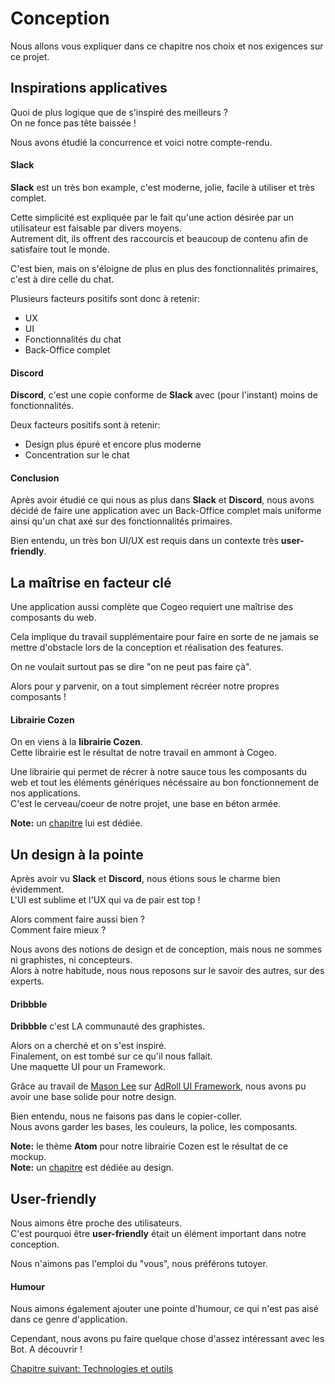 # Conception

Nous allons vous expliquer dans ce chapitre nos choix et nos exigences sur ce projet.

## Inspirations applicatives

Quoi de plus logique que de s'inspiré des meilleurs ?  
On ne fonce pas tête baissée !

Nous avons étudié la concurrence et voici notre compte-rendu.

#### Slack

**Slack** est un très bon example, c'est moderne, jolie, facile à utiliser et très complet.  

Cette simplicité est expliquée par le fait qu'une action désirée par un utilisateur est faisable par divers moyens.  
Autrement dit, ils offrent des raccourcis et beaucoup de contenu afin de satisfaire tout le monde.

C'est bien, mais on s'éloigne de plus en plus des fonctionnalités primaires, c'est à dire celle du chat.

Plusieurs facteurs positifs sont donc à retenir:

- UX
- UI
- Fonctionnalités du chat
- Back-Office complet

#### Discord

**Discord**, c'est une copie conforme de **Slack** avec (pour l'instant) moins de fonctionnalités.

Deux facteurs positifs sont à retenir:

- Design plus épuré et encore plus moderne
- Concentration sur le chat 

#### Conclusion

Après avoir étudié ce qui nous as plus dans **Slack** et **Discord**, nous avons décidé de faire une application avec un Back-Office complet mais uniforme ainsi qu'un chat axé sur des fonctionnalités primaires.

Bien entendu, un très bon UI/UX est requis dans un contexte très **user-friendly**.

## La maîtrise en facteur clé

Une application aussi complète que Cogeo requiert une maîtrise des composants du web.

Cela implique du travail supplémentaire pour faire en sorte de ne jamais se mettre d'obstacle lors de la conception et réalisation des features.

On ne voulait surtout pas se dire "on ne peut pas faire çà".

Alors pour y parvenir, on a tout simplement récréer notre propres composants !

#### Librairie Cozen

On en viens à la **librairie Cozen**.  
Cette librairie est le résultat de notre travail en ammont à Cogeo.

Une librairie qui permet de récrer à notre sauce tous les composants du web et tout les éléments génériques nécéssaire au bon fonctionnement de nos applications.  
C'est le cerveau/coeur de notre projet, une base en béton armée.

**Note:** un [chapitre](https://c0zen.github.io/Cogeo/front-end/cozen/) lui est dédiée.

## Un design à la pointe

Après avoir vu **Slack** et **Discord**, nous étions sous le charme bien évidemment.  
L'UI est sublime et l'UX qui va de pair est top !

Alors comment faire aussi bien ?  
Comment faire mieux ?

Nous avons des notions de design et de conception, mais nous ne sommes ni graphistes, ni concepteurs.  
Alors à notre habitude, nous nous reposons sur le savoir des autres, sur des experts.

#### Dribbble

**Dribbble** c'est LA communauté des graphistes.  

Alors on a cherché et on s'est inspiré.  
Finalement, on est tombé sur ce qu'il nous fallait.  
Une maquette UI pour un Framework.

Grâce au travail de [Mason Lee](https://dribbble.com/masonlee) sur [AdRoll UI Framework](https://dribbble.com/shots/2833155-AdRoll-UI-Framework), nous avons pu avoir une base solide pour notre design.

Bien entendu, nous ne faisons pas dans le copier-coller.  
Nous avons garder les bases, les couleurs, la police, les composants.

**Note:** le thème **Atom** pour notre librairie Cozen est le résultat de ce mockup.  
**Note:** un [chapitre](https://c0zen.github.io/Cogeo/front-end/design/) est dédiée au design.

## User-friendly

Nous aimons être proche des utilisateurs.  
C'est pourquoi être **user-friendly** était un élément important dans notre conception.

Nous n'aimons pas l'emploi du "vous", nous préférons tutoyer.

#### Humour

Nous aimons également ajouter une pointe d'humour, ce qui n'est pas aisé dans ce genre d'application.

Cependant, nous avons pu faire quelque chose d'assez intéressant avec les Bot. A découvrir !

<a href="{{ site.baseUrl }}front-end/technologies/" class="btn btn-green">Chapitre suivant: Technologies et outils</a>
